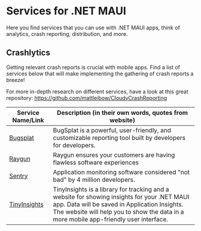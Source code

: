 # Services for .NET MAUI

Here you find services that you can use with .NET MAUI apps, think of analytics, crash reporting, distribution, and more.

## Crashlytics

Getting relevant crash reports is crucial with mobile apps. Find a list of services below that will make implementing the gathering of crash reports a breeze!

For more in-depth research on different services, have a look at this great repository: https://github.com/mattleibow/CloudyCrashReporting

| Service Name/Link | Description (in their own words, quotes from website) |
| ----------- | ----------- |
| [Bugsplat](https://docs.bugsplat.com/introduction/getting-started/integrations/cross-platform/dot-net-standard) | BugSplat is a powerful, user-friendly, and customizable reporting tool built by developers for developers. |
| [Raygun](https://raygun.com/documentation/language-guides/dotnet/crash-reporting/maui/) | Raygun ensures your customers are having flawless software experiences |
| [Sentry](https://sentry.io/for/dot-net/?platform=sentry.dotnet.maui) | Application monitoring software considered "not bad" by 4 million developers. |
| [TinyInsights](https://github.com/dhindrik/TinyInsights.Maui) | TinyInsights is a library for tracking and a website for showing insights for your .NET MAUI app. Data will be saved in Application Insights. The website will help you to show the data in a more mobile app-friendly user interface. |

